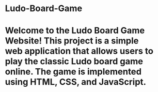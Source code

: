# Ludo-Board-Game
# Welcome to the Ludo Board Game Website! This project is a simple web application that allows users to play the classic Ludo board game online. The game is implemented using HTML, CSS, and JavaScript.
